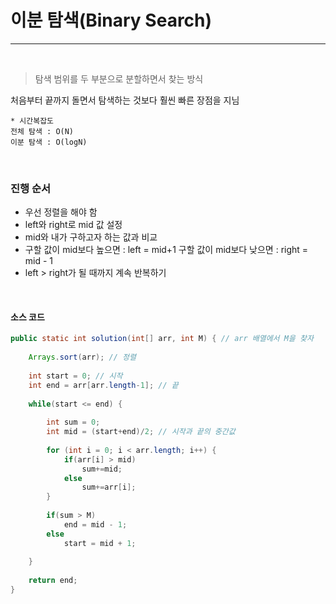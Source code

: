 # 이분 탐색(Binary Search)

---

<br>

> 탐색 범위를 두 부분으로 분할하면서 찾는 방식

처음부터 끝까지 돌면서 탐색하는 것보다 훨씬 빠른 장점을 지님

```
* 시간복잡도
전체 탐색 : O(N)
이분 탐색 : O(logN)
```

<br>

### 진행 순서

- 우선 정렬을 해야 함
- left와 right로 mid 값 설정
- mid와 내가 구하고자 하는 값과 비교
- 구할 값이 mid보다 높으면 : left = mid+1
  구할 값이 mid보다 낮으면 : right = mid - 1
- left > right가 될 때까지 계속 반복하기

<br>

#### 소스 코드

```java
public static int solution(int[] arr, int M) { // arr 배열에서 M을 찾자
	
    Arrays.sort(arr); // 정렬
	
	int start = 0; // 시작
	int end = arr[arr.length-1]; // 끝
	
	while(start <= end) {
		
		int sum = 0;
		int mid = (start+end)/2; // 시작과 끝의 중간값
		
		for (int i = 0; i < arr.length; i++) {
			if(arr[i] > mid)
				sum+=mid;
			else
				sum+=arr[i];
		}
		
		if(sum > M)
			end = mid - 1;
		else
			start = mid + 1;
		
	}
    
	return end;
}
```

<br/><br/><br/>